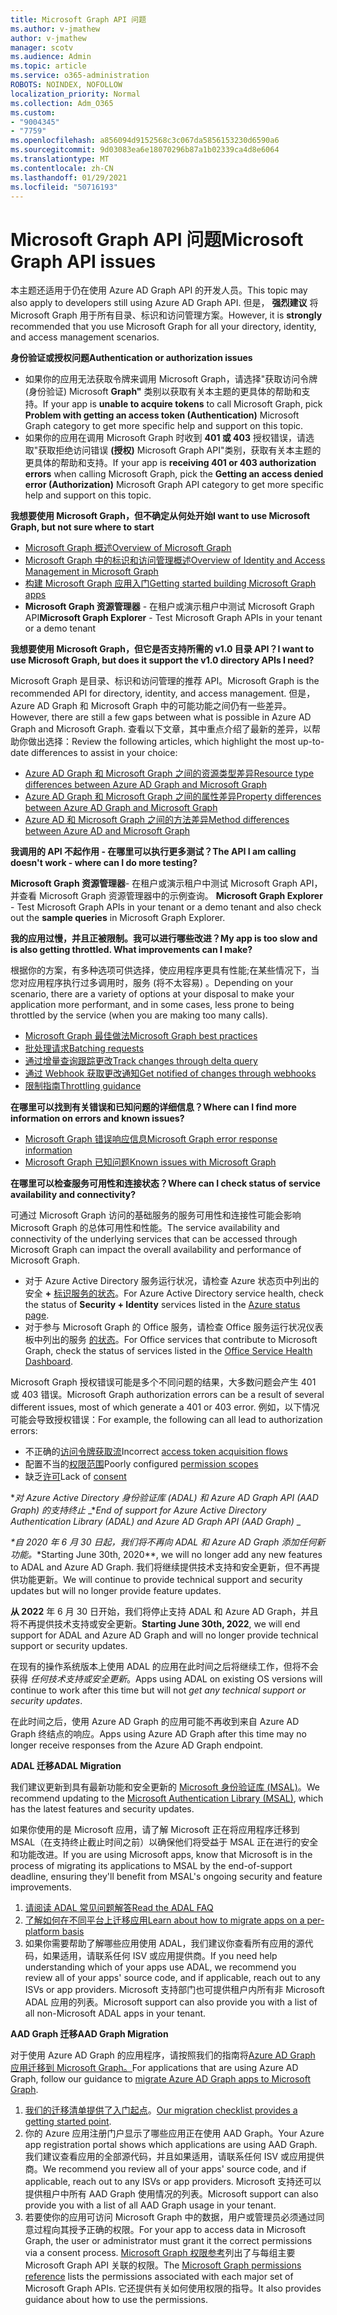 ```yaml
---
title: Microsoft Graph API 问题
ms.author: v-jmathew
author: v-jmathew
manager: scotv
ms.audience: Admin
ms.topic: article
ms.service: o365-administration
ROBOTS: NOINDEX, NOFOLLOW
localization_priority: Normal
ms.collection: Adm_O365
ms.custom:
- "9004345"
- "7759"
ms.openlocfilehash: a856094d9152568c3c067da5856153230d6590a6
ms.sourcegitcommit: 9d03083ea6e18070296b87a1b02339ca4d8e6064
ms.translationtype: MT
ms.contentlocale: zh-CN
ms.lasthandoff: 01/29/2021
ms.locfileid: "50716193"
---
```

# <a name="microsoft-graph-api-issues"></a><span data-ttu-id="70dac-102">Microsoft Graph API 问题</span><span class="sxs-lookup"><span data-stu-id="70dac-102">Microsoft Graph API issues</span></span>

<span data-ttu-id="70dac-103">本主题还适用于仍在使用 Azure AD Graph API 的开发人员。</span><span class="sxs-lookup"><span data-stu-id="70dac-103">This topic may also apply to developers still using Azure AD Graph API.</span></span> <span data-ttu-id="70dac-104">但是， **强烈建议** 将 Microsoft Graph 用于所有目录、标识和访问管理方案。</span><span class="sxs-lookup"><span data-stu-id="70dac-104">However, it is **strongly** recommended that you use Microsoft Graph for all your directory, identity, and access management scenarios.</span></span>

<span data-ttu-id="70dac-105">**身份验证或授权问题**</span><span class="sxs-lookup"><span data-stu-id="70dac-105">**Authentication or authorization issues**</span></span>

- <span data-ttu-id="70dac-106">如果你的应用无法获取令牌来调用 Microsoft Graph，请选择"获取访问令牌 (身份验证) Microsoft **Graph"** 类别以获取有关本主题的更具体的帮助和支持。</span><span class="sxs-lookup"><span data-stu-id="70dac-106">If your app is **unable to acquire tokens** to call Microsoft Graph, pick **Problem with getting an access token (Authentication)** Microsoft Graph category to get more specific help and support on this topic.</span></span>
- <span data-ttu-id="70dac-107">如果你的应用在调用 Microsoft Graph 时收到 **401 或 403** 授权错误，请选取"获取拒绝访问错误 **(授权)** Microsoft Graph API"类别，获取有关本主题的更具体的帮助和支持。</span><span class="sxs-lookup"><span data-stu-id="70dac-107">If your app is **receiving 401 or 403 authorization errors** when calling Microsoft Graph, pick the **Getting an access denied error (Authorization)** Microsoft Graph API category to get more specific help and support on this topic.</span></span>

<span data-ttu-id="70dac-108">**我想要使用 Microsoft Graph，但不确定从何处开始**</span><span class="sxs-lookup"><span data-stu-id="70dac-108">**I want to use Microsoft Graph, but not sure where to start**</span></span>

- [<span data-ttu-id="70dac-109">Microsoft Graph 概述</span><span class="sxs-lookup"><span data-stu-id="70dac-109">Overview of Microsoft Graph</span></span>](https://docs.microsoft.com/graph/overview)
- [<span data-ttu-id="70dac-110">Microsoft Graph 中的标识和访问管理概述</span><span class="sxs-lookup"><span data-stu-id="70dac-110">Overview of Identity and Access Management in Microsoft Graph</span></span>](https://docs.microsoft.com/graph/azuread-identity-access-management-concept-overview)
- [<span data-ttu-id="70dac-111">构建 Microsoft Graph 应用入门</span><span class="sxs-lookup"><span data-stu-id="70dac-111">Getting started building Microsoft Graph apps</span></span>](https://docs.microsoft.com/graph/)
- <span data-ttu-id="70dac-112">**Microsoft Graph 资源管理器** - 在租户或演示租户中测试 Microsoft Graph API</span><span class="sxs-lookup"><span data-stu-id="70dac-112">**Microsoft Graph Explorer** - Test Microsoft Graph APIs in your tenant or a demo tenant</span></span>

<span data-ttu-id="70dac-113">**我想要使用 Microsoft Graph，但它是否支持所需的 v1.0 目录 API？**</span><span class="sxs-lookup"><span data-stu-id="70dac-113">**I want to use Microsoft Graph, but does it support the v1.0 directory APIs I need?**</span></span>

<span data-ttu-id="70dac-114">Microsoft Graph 是目录、标识和访问管理的推荐 API。</span><span class="sxs-lookup"><span data-stu-id="70dac-114">Microsoft Graph is the recommended API for directory, identity, and access management.</span></span> <span data-ttu-id="70dac-115">但是，Azure AD Graph 和 Microsoft Graph 中的可能功能之间仍有一些差异。</span><span class="sxs-lookup"><span data-stu-id="70dac-115">However, there are still a few gaps between what is possible in Azure AD Graph and Microsoft Graph.</span></span> <span data-ttu-id="70dac-116">查看以下文章，其中重点介绍了最新的差异，以帮助你做出选择：</span><span class="sxs-lookup"><span data-stu-id="70dac-116">Review the following articles, which highlight the most up-to-date differences to assist in your choice:</span></span>

- [<span data-ttu-id="70dac-117">Azure AD Graph 和 Microsoft Graph 之间的资源类型差异</span><span class="sxs-lookup"><span data-stu-id="70dac-117">Resource type differences between Azure AD Graph and Microsoft Graph</span></span>](https://docs.microsoft.com/graph/migrate-azure-ad-graph-resource-differences)
- [<span data-ttu-id="70dac-118">Azure AD Graph 和 Microsoft Graph 之间的属性差异</span><span class="sxs-lookup"><span data-stu-id="70dac-118">Property differences between Azure AD Graph and Microsoft Graph</span></span>](https://docs.microsoft.com/graph/migrate-azure-ad-graph-property-differences)
- [<span data-ttu-id="70dac-119">Azure AD 和 Microsoft Graph 之间的方法差异</span><span class="sxs-lookup"><span data-stu-id="70dac-119">Method differences between Azure AD and Microsoft Graph</span></span>](https://docs.microsoft.com/graph/migrate-azure-ad-graph-method-differences)

<span data-ttu-id="70dac-120">**我调用的 API 不起作用 - 在哪里可以执行更多测试？**</span><span class="sxs-lookup"><span data-stu-id="70dac-120">**The API I am calling doesn't work - where can I do more testing?**</span></span>

<span data-ttu-id="70dac-121">**Microsoft Graph 资源管理器**- 在租户或演示租户中测试 Microsoft Graph API，并查看 Microsoft Graph 资源管理器中的示例查询。 </span><span class="sxs-lookup"><span data-stu-id="70dac-121">**Microsoft Graph Explorer** - Test Microsoft Graph APIs in your tenant or a demo tenant and also check out the **sample queries** in Microsoft Graph Explorer.</span></span>

<span data-ttu-id="70dac-122">**我的应用过慢，并且正被限制。我可以进行哪些改进？**</span><span class="sxs-lookup"><span data-stu-id="70dac-122">**My app is too slow and is also getting throttled. What improvements can I make?**</span></span>

<span data-ttu-id="70dac-123">根据你的方案，有多种选项可供选择，使应用程序更具有性能;在某些情况下，当您对应用程序执行过多调用时，服务 (将不太容易) 。</span><span class="sxs-lookup"><span data-stu-id="70dac-123">Depending on your scenario, there are a variety of options at your disposal to make your application more performant, and in some cases, less prone to being throttled by the service (when you are making too many calls).</span></span>

- [<span data-ttu-id="70dac-124">Microsoft Graph 最佳做法</span><span class="sxs-lookup"><span data-stu-id="70dac-124">Microsoft Graph best practices</span></span>](https://docs.microsoft.com/graph/best-practices-concept)
- [<span data-ttu-id="70dac-125">批处理请求</span><span class="sxs-lookup"><span data-stu-id="70dac-125">Batching requests</span></span>](https://docs.microsoft.com/graph/json-batching)
- [<span data-ttu-id="70dac-126">通过增量查询跟踪更改</span><span class="sxs-lookup"><span data-stu-id="70dac-126">Track changes through delta query</span></span>](https://docs.microsoft.com/graph/delta-query-overview)
- [<span data-ttu-id="70dac-127">通过 Webhook 获取更改通知</span><span class="sxs-lookup"><span data-stu-id="70dac-127">Get notified of changes through webhooks</span></span>](https://docs.microsoft.com/graph/webhooks)
- [<span data-ttu-id="70dac-128">限制指南</span><span class="sxs-lookup"><span data-stu-id="70dac-128">Throttling guidance</span></span>](https://docs.microsoft.com/graph/throttling)

<span data-ttu-id="70dac-129">**在哪里可以找到有关错误和已知问题的详细信息？**</span><span class="sxs-lookup"><span data-stu-id="70dac-129">**Where can I find more information on errors and known issues?**</span></span>

- [<span data-ttu-id="70dac-130">Microsoft Graph 错误响应信息</span><span class="sxs-lookup"><span data-stu-id="70dac-130">Microsoft Graph error response information</span></span>](https://docs.microsoft.com/graph/errors)
- [<span data-ttu-id="70dac-131">Microsoft Graph 已知问题</span><span class="sxs-lookup"><span data-stu-id="70dac-131">Known issues with Microsoft Graph</span></span>](https://docs.microsoft.com/graph/known-issues)

<span data-ttu-id="70dac-132">**在哪里可以检查服务可用性和连接状态？**</span><span class="sxs-lookup"><span data-stu-id="70dac-132">**Where can I check status of service availability and connectivity?**</span></span>

<span data-ttu-id="70dac-133">可通过 Microsoft Graph 访问的基础服务的服务可用性和连接性可能会影响 Microsoft Graph 的总体可用性和性能。</span><span class="sxs-lookup"><span data-stu-id="70dac-133">The service availability and connectivity of the underlying services that can be accessed through Microsoft Graph can impact the overall availability and performance of Microsoft Graph.</span></span>

- <span data-ttu-id="70dac-134">对于 Azure Active Directory 服务运行状况，请检查 Azure 状态页中列出的安全 **+** [标识服务的状态](https://azure.microsoft.com/status/)。</span><span class="sxs-lookup"><span data-stu-id="70dac-134">For Azure Active Directory service health, check the status of **Security + Identity** services listed in the [Azure status page](https://azure.microsoft.com/status/).</span></span>
- <span data-ttu-id="70dac-135">对于参与 Microsoft Graph 的 Office 服务，请检查 Office 服务运行状况仪表板中列出的服务 [的状态](https://portal.office.com/adminportal/home#/servicehealth)。</span><span class="sxs-lookup"><span data-stu-id="70dac-135">For Office services that contribute to Microsoft Graph, check the status of services listed in the [Office Service Health Dashboard](https://portal.office.com/adminportal/home#/servicehealth).</span></span>

<span data-ttu-id="70dac-136">Microsoft Graph 授权错误可能是多个不同问题的结果，大多数问题会产生 401 或 403 错误。</span><span class="sxs-lookup"><span data-stu-id="70dac-136">Microsoft Graph authorization errors can be a result of several different issues, most of which generate a 401 or 403 error.</span></span> <span data-ttu-id="70dac-137">例如，以下情况可能会导致授权错误：</span><span class="sxs-lookup"><span data-stu-id="70dac-137">For example, the following can all lead to authorization errors:</span></span>

- <span data-ttu-id="70dac-138">不正确的[访问令牌获取流](https://docs.microsoft.com/azure/active-directory/develop/active-directory-authentication-scenarios)</span><span class="sxs-lookup"><span data-stu-id="70dac-138">Incorrect [access token acquisition flows](https://docs.microsoft.com/azure/active-directory/develop/active-directory-authentication-scenarios)</span></span>
- <span data-ttu-id="70dac-139">配置不当的[权限范围](https://docs.microsoft.com/azure/active-directory/develop/active-directory-v2-scopes)</span><span class="sxs-lookup"><span data-stu-id="70dac-139">Poorly configured [permission scopes](https://docs.microsoft.com/azure/active-directory/develop/active-directory-v2-scopes)</span></span>
- <span data-ttu-id="70dac-140">缺乏[许可](https://docs.microsoft.com/azure/active-directory/develop/active-directory-devhowto-multi-tenant-overview#understanding-user-and-admin-consent)</span><span class="sxs-lookup"><span data-stu-id="70dac-140">Lack of [consent](https://docs.microsoft.com/azure/active-directory/develop/active-directory-devhowto-multi-tenant-overview#understanding-user-and-admin-consent)</span></span>

<span data-ttu-id="70dac-141">\**_对 Azure Active Directory 身份验证库 (ADAL) 和 Azure AD Graph API (AAD Graph) 的支持终止_* _</span><span class="sxs-lookup"><span data-stu-id="70dac-141">\**_End of support for Azure Active Directory Authentication Library (ADAL) and Azure AD Graph API (AAD Graph)_* _</span></span>

<span data-ttu-id="70dac-142">_\*自 2020 年 6 月 30 日起，我们将不再向 ADAL 和 Azure AD Graph 添加任何新功能。</span><span class="sxs-lookup"><span data-stu-id="70dac-142">_\*Starting June 30th, 2020\*\*, we will no longer add any new features to ADAL and Azure AD Graph.</span></span> <span data-ttu-id="70dac-143">我们将继续提供技术支持和安全更新，但不再提供功能更新。</span><span class="sxs-lookup"><span data-stu-id="70dac-143">We will continue to provide technical support and security updates but will no longer provide feature updates.</span></span>

<span data-ttu-id="70dac-144">**从 2022** 年 6 月 30 日开始，我们将停止支持 ADAL 和 Azure AD Graph，并且将不再提供技术支持或安全更新。</span><span class="sxs-lookup"><span data-stu-id="70dac-144">**Starting June 30th, 2022**, we will end support for ADAL and Azure AD Graph and will no longer provide technical support or security updates.</span></span>

<span data-ttu-id="70dac-145">在现有的操作系统版本上使用 ADAL 的应用在此时间之后将继续工作，但将不会获得 *任何技术支持或安全更新*。</span><span class="sxs-lookup"><span data-stu-id="70dac-145">Apps using ADAL on existing OS versions will continue to work after this time but will not *get any technical support or security updates*.</span></span>

<span data-ttu-id="70dac-146">在此时间之后，使用 Azure AD Graph 的应用可能不再收到来自 Azure AD Graph 终结点的响应。</span><span class="sxs-lookup"><span data-stu-id="70dac-146">Apps using Azure AD Graph after this time may no longer receive responses from the Azure AD Graph endpoint.</span></span>

<span data-ttu-id="70dac-147">**ADAL 迁移**</span><span class="sxs-lookup"><span data-stu-id="70dac-147">**ADAL Migration**</span></span>

<span data-ttu-id="70dac-148">我们建议更新到具有最新功能和安全更新的 [Microsoft 身份验证库 (MSAL)](https://docs.microsoft.com/azure/active-directory/develop/v2-overview)。</span><span class="sxs-lookup"><span data-stu-id="70dac-148">We recommend updating to the [Microsoft Authentication Library (MSAL)](https://docs.microsoft.com/azure/active-directory/develop/v2-overview), which has the latest features and security updates.</span></span>

<span data-ttu-id="70dac-149">如果你使用的是 Microsoft 应用，请了解 Microsoft 正在将应用程序迁移到 MSAL（在支持终止截止时间之前）以确保他们将受益于 MSAL 正在进行的安全和功能改进。</span><span class="sxs-lookup"><span data-stu-id="70dac-149">If you are using Microsoft apps, know that Microsoft is in the process of migrating its applications to MSAL by the end-of-support deadline, ensuring they'll benefit from MSAL's ongoing security and feature improvements.</span></span>

1. [<span data-ttu-id="70dac-150">请阅读 ADAL 常见问题解答</span><span class="sxs-lookup"><span data-stu-id="70dac-150">Read the ADAL FAQ</span></span>](https://docs.microsoft.com/azure/active-directory/develop/msal-migration#frequently-asked-questions-faq)
2. [<span data-ttu-id="70dac-151">了解如何在不同平台上迁移应用</span><span class="sxs-lookup"><span data-stu-id="70dac-151">Learn about how to migrate apps on a per-platform basis</span></span>](https://docs.microsoft.com/azure/active-directory/develop/msal-migration#frequently-asked-questions-faq)
3. <span data-ttu-id="70dac-152">如果你需要帮助了解哪些应用使用 ADAL，我们建议你查看所有应用的源代码，如果适用，请联系任何 ISV 或应用提供商。</span><span class="sxs-lookup"><span data-stu-id="70dac-152">If you need help understanding which of your apps use ADAL, we recommend you review all of your apps' source code, and if applicable, reach out to any ISVs or app providers.</span></span> <span data-ttu-id="70dac-153">Microsoft 支持部门也可提供租户内所有非 Microsoft ADAL 应用的列表。</span><span class="sxs-lookup"><span data-stu-id="70dac-153">Microsoft support can also provide you with a list of all non-Microsoft ADAL apps in your tenant.</span></span>

<span data-ttu-id="70dac-154">**AAD Graph 迁移**</span><span class="sxs-lookup"><span data-stu-id="70dac-154">**AAD Graph Migration**</span></span>

<span data-ttu-id="70dac-155">对于使用 Azure AD Graph 的应用程序，请按照我们的指南将[Azure AD Graph 应用迁移到 Microsoft Graph。](https://docs.microsoft.com/graph/migrate-azure-ad-graph-overview)</span><span class="sxs-lookup"><span data-stu-id="70dac-155">For applications that are using Azure AD Graph, follow our guidance to [migrate Azure AD Graph apps to Microsoft Graph](https://docs.microsoft.com/graph/migrate-azure-ad-graph-overview).</span></span>

1. <span data-ttu-id="70dac-156">[我们的迁移清单提供了入门起点](https://docs.microsoft.com/graph/migrate-azure-ad-graph-planning-checklist)。</span><span class="sxs-lookup"><span data-stu-id="70dac-156">[Our migration checklist provides a getting started point](https://docs.microsoft.com/graph/migrate-azure-ad-graph-planning-checklist).</span></span>
2. <span data-ttu-id="70dac-157">你的 Azure 应用注册门户显示了哪些应用正在使用 AAD Graph。</span><span class="sxs-lookup"><span data-stu-id="70dac-157">Your Azure app registration portal shows which applications are using AAD Graph.</span></span> <span data-ttu-id="70dac-158">我们建议查看应用的全部源代码，并且如果适用，请联系任何 ISV 或应用提供商。</span><span class="sxs-lookup"><span data-stu-id="70dac-158">We recommend you review all of your apps' source code, and if applicable, reach out to any ISVs or app providers.</span></span> <span data-ttu-id="70dac-159">Microsoft 支持还可以提供租户中所有 AAD Graph 使用情况的列表。</span><span class="sxs-lookup"><span data-stu-id="70dac-159">Microsoft support can also provide you with a list of all AAD Graph usage in your tenant.</span></span>
3. <span data-ttu-id="70dac-160">若要使你的应用可访问 Microsoft Graph 中的数据，用户或管理员必须通过同意过程向其授予正确的权限。</span><span class="sxs-lookup"><span data-stu-id="70dac-160">For your app to access data in Microsoft Graph, the user or administrator must grant it the correct permissions via a consent process.</span></span> <span data-ttu-id="70dac-161">[Microsoft Graph 权限参考](https://docs.microsoft.com/graph/permissions-reference)列出了与每组主要 Microsoft Graph API 关联的权限。</span><span class="sxs-lookup"><span data-stu-id="70dac-161">The [Microsoft Graph permissions reference](https://docs.microsoft.com/graph/permissions-reference) lists the permissions associated with each major set of Microsoft Graph APIs.</span></span> <span data-ttu-id="70dac-162">它还提供有关如何使用权限的指导。</span><span class="sxs-lookup"><span data-stu-id="70dac-162">It also provides guidance about how to use the permissions.</span></span>
